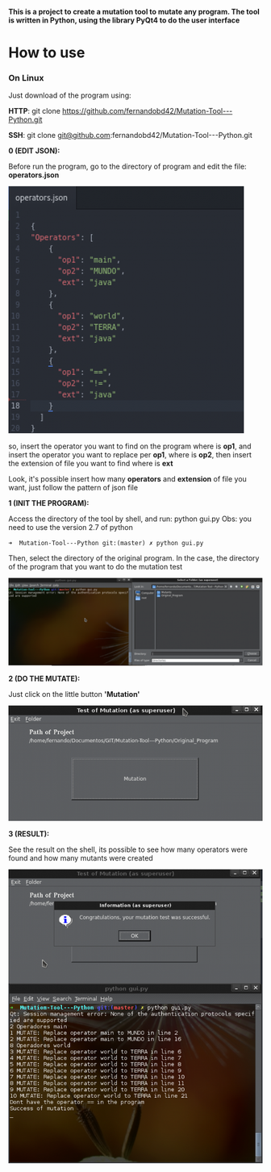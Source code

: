 **This is a project to create a mutation tool to mutate any program. The tool is written in Python, using the library PyQt4 to do the user interface**

# How to use

### On Linux

Just download of the program using:

**HTTP**: git clone https://github.com/fernandobd42/Mutation-Tool---Python.git

**SSH**: git clone git@github.com:fernandobd42/Mutation-Tool---Python.git

**0 (EDIT JSON):**

Before run the program, go to the directory of program and edit the file: <b>operators.json</b>

![Json](https://raw.githubusercontent.com/fernandobd42/images/master/00.PNG)

so, insert the operator you want to find on the program where is <b>op1</b>, and insert the operator you want to replace per <b>op1</b>, where is <b>op2</b>, then insert the extension of file you want to find where is <b>ext</b>

Look, it's possible insert how many <b>operators</b> and <b>extension</b> of file you want, just follow the pattern of json file

**1 (INIT THE PROGRAM):**

Access the directory of the tool by shell, and run: </b>python gui.py</b>
Obs: you need to use the version 2.7 of python
```
➜  Mutation-Tool---Python git:(master) ✗ python gui.py
```
Then, select the directory of the original program. In the case, the directory of the program that you want to do the mutation test

![Init](https://raw.githubusercontent.com/fernandobd42/images/master/01.PNG)

**2 (DO THE MUTATE):**

Just click on the little button <b>'Mutation'</b>

![Insert](https://raw.githubusercontent.com/fernandobd42/images/master/02.PNG)

**3 (RESULT):**

See the result on the shell, its possible to see how many operators were found and how many mutants were created  

![Init](https://raw.githubusercontent.com/fernandobd42/images/master/03.PNG)
